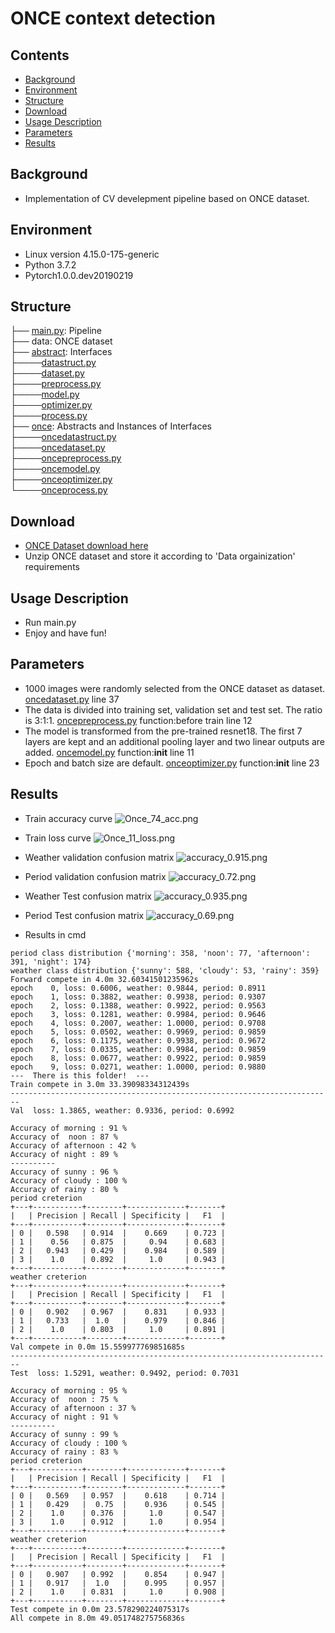 # ONCE context detection

## Contents  
- [Background](#Background) 
- [Environment](#Environment)
- [Structure](#Structure)  
- [Download](#Download) 
- [Usage Description](#Usage-Description)
- [Parameters](#Parameters)
- [Results](#Results) 

## Background
* Implementation of CV develepment pipeline based on ONCE dataset.

## Environment
* Linux version 4.15.0-175-generic
* Python 3.7.2
* Pytorch1.0.0.dev20190219


## Structure

  ├── [main.py](./main.py): Pipeline   
  ├── data: ONCE dataset  
  ├── [abstract](./abstract): Interfaces  
  ├────[datastruct.py](./abstract/datastruct.py)    
  ├────[dataset.py](./abstract/dataset.py)    
  ├────[preprocess.py](./abstract/preprocess.py)   
  ├────[model.py](./abstract/model.py)  
  ├────[optimizer.py](./abstract/optimizer.py)  
  ├────[process.py](./abstract/process.py)  
  ├── [once](./once): Abstracts and Instances of Interfaces  
  ├────[oncedatastruct.py](./once/oncedatastruct.py)   
  ├────[oncedataset.py](./once/oncedataset.py)  
  ├────[oncepreprocess.py](./once/oncepreprocess.py)  
  ├────[oncemodel.py](./once/oncemodel.py)  
  ├────[onceoptimizer.py](./once/onceoptimizer.py)  
  └────[onceprocess.py](./once/onceprocess.py)  

## Download
* [ONCE Dataset download here](https://once-for-auto-driving.github.io/download.html#downloads)
* Unzip ONCE dataset and store it according to 'Data orgainization' requirements


## Usage Description
* Run main.py
* Enjoy and have fun! 

## Parameters
* 1000 images were randomly selected from the ONCE dataset as dataset.  [oncedataset.py](./once/oncedataset.py) line 37  
* The data is divided into training set, validation set and test set. The ratio is 3:1:1.  [oncepreprocess.py](./once/oncepreprocess.py) function:before train line 12  
* The model is transformed from the pre-trained resnet18. The first 7 layers are kept and an additional pooling layer and two linear outputs are added. [oncemodel.py](./once/oncemodel.py) function:__init__ line 11  
* Epoch and batch size are default. [onceoptimizer.py](./once/onceoptimizer.py) function:__init__ line 23 


## Results
* Train accuracy curve
![Once_74_acc.png](./results/Once_74_acc.png)
* Train loss curve
![Once_11_loss.png](./results/Once_11_loss.png)
* Weather validation confusion matrix
![accuracy_0.915.png](./results/accuracy_0.915.png)
* Period validation confusion matrix
![accuracy_0.72.png](./results/accuracy_0.72.png)
* Weather Test confusion matrix
![accuracy_0.935.png](./results/accuracy_0.935.png)
* Period Test confusion matrix
![accuracy_0.69.png](./results/accuracy_0.69.png)

* Results in cmd
```
period class distribution {'morning': 358, 'noon': 77, 'afternoon': 391, 'night': 174}
weather class distribution {'sunny': 588, 'cloudy': 53, 'rainy': 359}
Forward compete in 4.0m 32.60341501235962s
epoch    0, loss: 0.6006, weather: 0.9844, period: 0.8911
epoch    1, loss: 0.3882, weather: 0.9938, period: 0.9307
epoch    2, loss: 0.1388, weather: 0.9922, period: 0.9563
epoch    3, loss: 0.1281, weather: 0.9984, period: 0.9646
epoch    4, loss: 0.2007, weather: 1.0000, period: 0.9708
epoch    5, loss: 0.0502, weather: 0.9969, period: 0.9859
epoch    6, loss: 0.1175, weather: 0.9938, period: 0.9672
epoch    7, loss: 0.0335, weather: 0.9984, period: 0.9859
epoch    8, loss: 0.0677, weather: 0.9922, period: 0.9859
epoch    9, loss: 0.0271, weather: 1.0000, period: 0.9880
---  There is this folder!  ---
Train compete in 3.0m 33.39098334312439s
------------------------------------------------------------------------
Val  loss: 1.3865, weather: 0.9336, period: 0.6992

Accuracy of morning : 91 %
Accuracy of  noon : 87 %
Accuracy of afternoon : 42 %
Accuracy of night : 89 %
----------
Accuracy of sunny : 96 %
Accuracy of cloudy : 100 %
Accuracy of rainy : 80 %
period creterion
+---+-----------+--------+-------------+-------+
|   | Precision | Recall | Specificity |   F1  |
+---+-----------+--------+-------------+-------+
| 0 |   0.598   | 0.914  |    0.669    | 0.723 |
| 1 |    0.56   | 0.875  |     0.94    | 0.683 |
| 2 |   0.943   | 0.429  |    0.984    | 0.589 |
| 3 |    1.0    | 0.892  |     1.0     | 0.943 |
+---+-----------+--------+-------------+-------+
weather creterion
+---+-----------+--------+-------------+-------+
|   | Precision | Recall | Specificity |   F1  |
+---+-----------+--------+-------------+-------+
| 0 |   0.902   | 0.967  |    0.831    | 0.933 |
| 1 |   0.733   |  1.0   |    0.979    | 0.846 |
| 2 |    1.0    | 0.803  |     1.0     | 0.891 |
+---+-----------+--------+-------------+-------+
Val compete in 0.0m 15.559977769851685s
------------------------------------------------------------------------
Test  loss: 1.5291, weather: 0.9492, period: 0.7031

Accuracy of morning : 95 %
Accuracy of  noon : 75 %
Accuracy of afternoon : 37 %
Accuracy of night : 91 %
----------
Accuracy of sunny : 99 %
Accuracy of cloudy : 100 %
Accuracy of rainy : 83 %
period creterion
+---+-----------+--------+-------------+-------+
|   | Precision | Recall | Specificity |   F1  |
+---+-----------+--------+-------------+-------+
| 0 |   0.569   | 0.957  |    0.618    | 0.714 |
| 1 |   0.429   |  0.75  |    0.936    | 0.545 |
| 2 |    1.0    | 0.376  |     1.0     | 0.547 |
| 3 |    1.0    | 0.912  |     1.0     | 0.954 |
+---+-----------+--------+-------------+-------+
weather creterion
+---+-----------+--------+-------------+-------+
|   | Precision | Recall | Specificity |   F1  |
+---+-----------+--------+-------------+-------+
| 0 |   0.907   | 0.992  |    0.854    | 0.947 |
| 1 |   0.917   |  1.0   |    0.995    | 0.957 |
| 2 |    1.0    | 0.831  |     1.0     | 0.908 |
+---+-----------+--------+-------------+-------+
Test compete in 0.0m 23.578290224075317s
All compete in 8.0m 49.051748275756836s

```